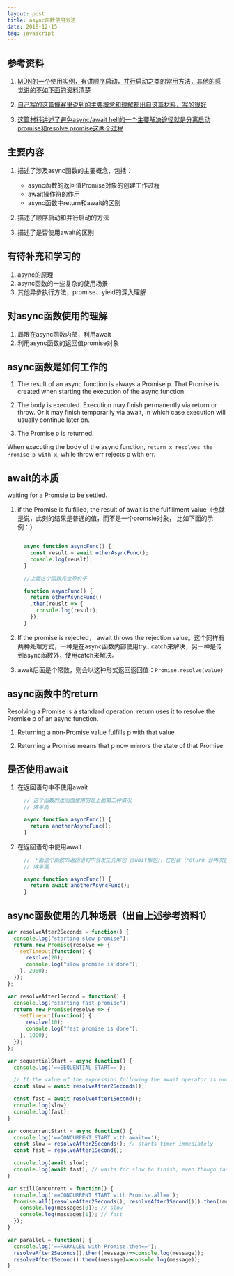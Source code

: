 ```yaml
---
layout: post
title: async函数使用方法
date: 2018-12-15
tag: javascript
---
```


## 参考资料

1. [MDN的一个使用实例，有讲顺序启动，并行启动之类的常用方法，其他的感觉讲的不如下面的资料清楚](https://developer.mozilla.org/en-US/docs/Web/JavaScript/Reference/Statements/async_function#Simple_example)

2. [自己写的这篇博客里说到的主要概念和理解都出自这篇材料，写的很好](http://exploringjs.com/es2016-es2017/ch_async-functions.html)

3. [这篇材料讲述了避免async/await hell的一个主要解决途径就是分离启动promise和resolve promise这两个过程](https://medium.freecodecamp.org/avoiding-the-async-await-hell-c77a0fb71c4c)

## 主要内容

1. 描述了涉及async函数的主要概念，包括：

    - async函数的返回值Promise对象的创建工作过程
    - await操作符的作用
    - async函数中return和await的区别

2. 描述了顺序启动和并行启动的方法
3. 描述了是否使用await的区别

## 有待补充和学习的

1. async的原理
2. async函数的一些复杂的使用场景
3. 其他异步执行方法，promise、yield的深入理解

## 对async函数使用的理解

1. 局限在async函数内部，利用await
2. 利用async函数的返回值promise对象

## async函数是如何工作的

1. The result of an async function is always a Promise p. That Promise is created when starting the execution of the async function.

2. The body is executed. Execution may finish permanently via return or throw. Or it may finish temporarily via await, in which case execution will usually continue later on.

3. The Promise p is returned.

When executing the body of the async function, `return x resolves the Promise p with x`, while throw err rejects p with err.

## await的本质

waiting for a Promsie to be settled.

1. if the Promise is fulfilled, the result of await is the fulfillment value（也就是说，此刻的结果是普通的值，而不是一个promsie对象， 比如下面的示例：）

    ```js

      async function asyncFunc() {
        const result = await otherAsyncFunc();
        console.log(reuslt);
      }

      //上面这个函数完全等价于

      function asyncFunc() {
        return otherAsyncFunc()
        .then(reuslt => {
          console.log(result);
        });
      }
    ```

2. If the promise is rejected， await throws the rejection value。这个同样有两种处理方式，一种是在async函数内部使用try...catch来解决，另一种是传到async函数外，使用catch来解决。

3. await后面是个常数，则会以这种形式返回返回值：`Promise.resolve(value)`

## async函数中的return

Resolving a Promise is a standard operation. return uses it to resolve the Promise p of an async function.

1. Returning a non-Promise value fulfills p with that value

2. Returning a Promise means that p now mirrors the state of that Promise

## 是否使用await

1. 在返回语句中不使用await

    ```js
      // 这个函数的返回值使用的是上面第二种情况
      // 效率高

      async function asyncFunc() {
        return anotherAsyncFunc();
      }
    ```
2. 在返回语句中使用await

    ```js
      // 下面这个函数的返回语句中会发生先解包（await解包），在包装（return 会再次包装成Promise.resolve的过程）
      // 效率低

      async function asyncFunc() {
        return await anotherAsyncFunc();
      }
    ```

## async函数使用的几种场景（出自上述参考资料1）

```js
var resolveAfter2Seconds = function() {
  console.log("starting slow promise");
  return new Promise(resolve => {
    setTimeout(function() {
      resolve(20);
      console.log("slow promise is done");
    }, 2000);
  });
};

var resolveAfter1Second = function() {
  console.log("starting fast promise");
  return new Promise(resolve => {
    setTimeout(function() {
      resolve(10);
      console.log("fast promise is done");
    }, 1000);
  });
};

var sequentialStart = async function() {
  console.log('==SEQUENTIAL START==');

  // If the value of the expression following the await operator is not a Promise, it's converted to a resolved Promise.
  const slow = await resolveAfter2Seconds();

  const fast = await resolveAfter1Second();
  console.log(slow);
  console.log(fast);
}

var concurrentStart = async function() {
  console.log('==CONCURRENT START with await==');
  const slow = resolveAfter2Seconds(); // starts timer immediately
  const fast = resolveAfter1Second();

  console.log(await slow);
  console.log(await fast); // waits for slow to finish, even though fast is already done!
}

var stillConcurrent = function() {
  console.log('==CONCURRENT START with Promise.all==');
  Promise.all([resolveAfter2Seconds(), resolveAfter1Second()]).then((messages) => {
    console.log(messages[0]); // slow
    console.log(messages[1]); // fast
  });
}

var parallel = function() {
  console.log('==PARALLEL with Promise.then==');
  resolveAfter2Seconds().then((message)=>console.log(message));
  resolveAfter1Second().then((message)=>console.log(message));
}
```
